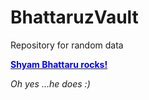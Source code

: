# BhattaruzVault
Repository for random data
<title>Greetings</title>

<p>
<body><b><u>
<Font color = "BLUE">Shyam Bhattaru rocks!</font></u></b>

<p><i>Oh yes ...he does :) </i>
</body>
